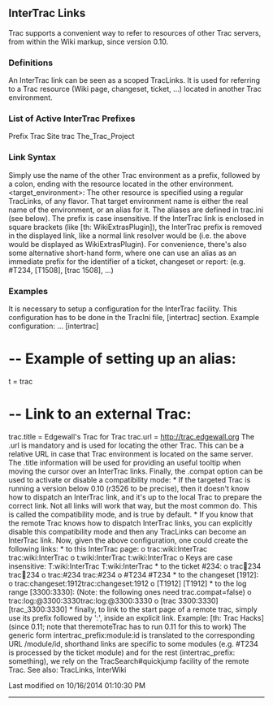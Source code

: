 ## InterTrac Links
Trac supports a convenient way to refer to resources of other Trac servers,
from within the Wiki markup, since version 0.10.
### Definitions
An InterTrac link can be seen as a scoped TracLinks. It is used for referring
to a Trac resource (Wiki page, changeset, ticket, ...) located in another Trac
environment.
### List of Active InterTrac Prefixes
Prefix Trac Site
trac   The_Trac_Project
### Link Syntax
Simply use the name of the other Trac environment as a prefix, followed by a
colon, ending with the resource located in the other environment.
<target_environment>:<TracLinks>
The other resource is specified using a regular TracLinks, of any flavor.
That target environment name is either the real name of the environment, or an
alias for it. The aliases are defined in trac.ini (see below). The prefix is
case insensitive.
If the InterTrac link is enclosed in square brackets (like [th:
WikiExtrasPlugin]), the InterTrac prefix is removed in the displayed link, like
a normal link resolver would be (i.e. the above would be displayed as
WikiExtrasPlugin).
For convenience, there's also some alternative short-hand form, where one can
use an alias as an immediate prefix for the identifier of a ticket, changeset
or report: (e.g. #T234, [T1508], [trac 1508], ...)
### Examples
It is necessary to setup a configuration for the InterTrac facility. This
configuration has to be done in the TracIni file, [intertrac] section.
Example configuration:
...
[intertrac]
# -- Example of setting up an alias:
t = trac
# -- Link to an external Trac:
trac.title = Edgewall's Trac for Trac
trac.url = http://trac.edgewall.org
The .url is mandatory and is used for locating the other Trac. This can be a
relative URL in case that Trac environment is located on the same server.
The .title information will be used for providing an useful tooltip when moving
the cursor over an InterTrac links.
Finally, the .compat option can be used to activate or disable a compatibility
mode:
    * If the targeted Trac is running a version below ​0.10 (​r3526 to be
      precise), then it doesn't know how to dispatch an InterTrac link, and
      it's up to the local Trac to prepare the correct link. Not all links will
      work that way, but the most common do. This is called the compatibility
      mode, and is true by default.
    * If you know that the remote Trac knows how to dispatch InterTrac links,
      you can explicitly disable this compatibility mode and then any TracLinks
      can become an InterTrac link.
Now, given the above configuration, one could create the following links:
    * to this InterTrac page:
          o trac:wiki:InterTrac ​trac:wiki:InterTrac
          o t:wiki:InterTrac t:wiki:InterTrac
          o Keys are case insensitive: T:wiki:InterTrac T:wiki:InterTrac
    * to the ticket #234:
          o trac:ticket:234 ​trac:ticket:234
          o trac:#234 ​trac:#234
          o #T234 #T234
    * to the changeset [1912]:
          o trac:changeset:1912 ​trac:changeset:1912
          o [T1912] [T1912]
    * to the log range [3300:3330]: (Note: the following ones need
      trac.compat=false)
          o trac:log:@3300:3330 ​trac:log:@3300:3330
          o [trac 3300:3330] ​[trac_3300:3330]
    * finally, to link to the start page of a remote trac, simply use its
      prefix followed by ':', inside an explicit link. Example: [th: Trac
      Hacks] (since 0.11; note that theremoteTrac has to run 0.11 for this to
      work)
The generic form intertrac_prefix:module:id is translated to the corresponding
URL <remote>/module/id, shorthand links are specific to some modules (e.g.
#T234 is processed by the ticket module) and for the rest (intertrac_prefix:
something), we rely on the TracSearch#quickjump facility of the remote Trac.
See also: TracLinks, InterWiki

Last modified on 10/16/2014 01:10:30 PM

---
 
